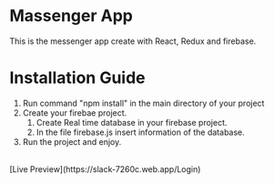 # Massenger App
This is the messenger app create with React, Redux and firebase.

# Installation Guide
1. Run command "npm install" in the main directory of your project
2. Create your firebae project.
   1. Create Real time database in your firebase project.
   2. In the file firebase.js insert information of the database.
4. Run the project and enjoy.

<br>
[Live Preview](https://slack-7260c.web.app/Login)



